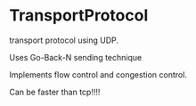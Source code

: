 # TransportProtocol
transport protocol using UDP.

Uses Go-Back-N sending technique

Implements flow control and congestion control.

Can be faster than tcp!!!!
